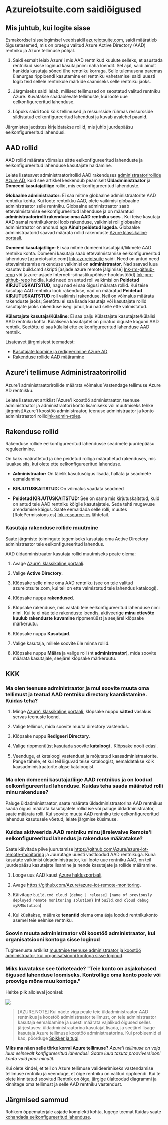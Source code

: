 <properties
  pageTitle="Azure'i asjade komplekti ja Azure Active Directory | Microsoft Azure'i"
  description="Kirjeldab, kuidas Azure'i asjade komplekti kasutab Azure Active Directory õiguste haldamiseks."
  services=""
  suite="iot-suite"
  documentationCenter=""
  authors="aguilaaj"
  manager="timlt"
  editor=""/>

<tags
  ms.service="iot-suite"
  ms.devlang="na"
  ms.topic="article"
  ms.tgt_pltfrm="na"
  ms.workload="na"
  ms.date="10/24/2016"
  ms.author="araguila"/>
  
# <a name="permissions-on-the-azureiotsuitecom-site"></a>Azureiotsuite.com saidiõigused

## <a name="what-happens-when-you-sign-in"></a>Mis juhtub, kui logite sisse

Esmakordsel sisselogimisel veebisaidil [azureiotsuite.com][lnk-azureiotsuite], saidi määratleb õigusetasemed, mis on praegu valitud Azure Active Directory (AAD) rentniku ja Azure tellimuse põhjal.

1.  Saidi esmalt leiab Azure'i mis AAD rentnikud kuulute selleks, et asustada rentnikud sisse loginud kasutajanimi näha loendit. Sel ajal, saidi ainult hankida kasutaja sõned ühe rentniku korraga. Selle tulemusena paremas ülanurgas ripploendi kasutamine eri rentniku vahetamisel saidi uuesti logib teid sellele rentnikule märkide saamiseks selle rentniku jaoks.

2.  Järgmiseks saidi leiab, millised tellimused on seostatud valitud rentniku Azure. Kuvatakse saadaolevate tellimuste, kui loote uue eelkonfigureeritud lahenduse.

3.  Lõpuks saidi toob kõik tellimused ja ressursside rühmas ressursside sildistatud eelkonfigureeritud lahendusi ja kuvab avalehel paanid.

Järgmistes jaotistes kirjeldatakse rollid, mis juhib juurdepääsu eelkonfigureeritud lahendusi.

## <a name="aad-roles"></a>AAD rollid

AAD rollid määrata võimalus sätte eelkonfigureeritud lahenduste ja eelkonfigureeritud lahenduse kasutajate haldamine.

Leiate lisateavet administraatorirollid AAD rakenduses [administraatorirollide Azure AD][lnk-aad-admin], kuid see artikkel keskendub peamiselt **Üldadministraator** ja **Domeeni kasutaja/liige** rollid, mis eelkonfigureeritud lahenduste.

**Globaalne administraator:** Ei saa mitme globaalne administraatorite AAD rentniku kohta. Kui loote rentnikku AAD, olete vaikimisi globaalne administraator selle rentniku. Globaalne administraator saab ettevalmistamise eelkonfigureeritud lahenduse ja on määratud **administraatorirolli rakenduse oma AAD rentniku sees** . Kui teise kasutaja AAD samal rentnikukontol loob rakenduse, vaikimisi roll globaalne administraator on andnud aga **Ainult peidetud lugeda**. Globaalse administraatorid saavad määrata rollid rakenduste [Azure klassikaline portaali][lnk-classic-portal].

**Domeeni kasutaja/liige:** Ei saa mitme domeeni kasutajad/liikmete AAD rentniku kohta. Domeeni kasutaja saab ettevalmistamise eelkonfigureeritud lahenduse [azureiotsuite.com] [ lnk-azureiotsuite] saidi. Need on antud need ettevalmistamise rakenduse vaikimisi on **administraator**. Nad saavad luua kasutav build.cmd skripti [asjade azure remote jälgimise] [ lnk-rm-github-repo] või [azure-asjade Interneti-sõnastikupõhise-hooldustööd] [ lnk-pm-github-repo] hoidla, kuid need on antud roll vaikimisi on **Peidetud KIRJUTUSKAITSTUD**, nagu nad ei saa õigusi määrata rollid. Kui teise kasutaja AAD rentniku loob rakenduse, nad on määratud **Peidetud KIRJUTUSKAITSTUD** roll vaikimisi rakenduse. Neil on võimalus määrata rakenduste jaoks; Seetõttu ei saa lisada kasutaja või kasutajate rollid kasutajate jaoks rakenduse isegi juhul, kui nad selle ette valmistatud.

**Külastajate kasutaja/Külaline:** Ei saa palju Külastajate kasutajate/külalisi AAD rentniku kohta. Külalisena kasutajatel on piiratud õiguste kogumi AAD rentnik. Seetõttu ei saa külalisi ette eelkonfigureeritud lahenduse AAD rentnik.

Lisateavet järgmistest teemadest:

- [Kasutajate loomine ja redigeerimine Azure AD][lnk-create-edit-users]
- [Rakenduse rollide AAD määramine][lnk-assign-app-roles]

## <a name="azure-subscription-administrator-roles"></a>Azure'i tellimuse Administraatorirollid

Azure'i administraatorirollide määrata võimalus Vastendage tellimuse Azure AD rentnikku.

Leiate lisateavet artiklist [Azure'i koostöö administraator, teenuse administraator ja administraatori konto lisamiseks või muutmiseks tehke järgmist]Azure'i koostöö administraator, teenuse administraator ja konto administraatori rollid[lnk-admin-roles].

## <a name="application-roles"></a>Rakenduse rollid

Rakenduse rollide eelkonfigureeritud lahendusse seadmete juurdepääsu reguleerimine.

On kaks määratletud ja ühe peidetud rolliga määratletud rakenduses, mis luuakse siis, kui olete ette eelkonfigureeritud lahenduse.

-   **Administraator:** On täielik kasutusõigus lisada, hallata ja seadmete eemaldamine

-   **KIRJUTUSKAITSTUD:** On võimalus vaadata seadmed

-   **Peidetud KIRJUTUSKAITSTUD:** See on sama mis kirjutuskaitstud, kuid on antud teie AAD rentniku kõigile kasutajatele. Seda tehti mugavuse arendamise käigus. Saate eemaldada selle rolli, muutes [RolePermissions.cs] [ lnk-resource-cs] lähtefail.

### <a name="changing-application-roles-for-a-user"></a>Kasutaja rakenduse rollide muutmine

Saate järgmiste toimingute tegemiseks kasutaja oma Active Directory administraator teie eelkonfigureeritud lahendus.

AAD üldadministraator kasutaja rollid muutmiseks peate olema:

1. Avage [Azure'i klassikaline portaali][lnk-classic-portal].

2. Valige **Active Directory**.

3. Klõpsake selle nime oma AAD rentniku (see on teie valitud azureiotsuite.com, kui teil on ette valmistatud teie lahendus kataloogi).

4. Klõpsake nuppu **rakendused**.

5. Klõpsake rakenduse, mis vastab teie eelkonfigureeritud lahenduse nimi nimi. Kui te ei näe teie rakenduste loendis, aktiveerige **minu ettevõte kuulub rakenduste** **kuvamine** rippmenüüst ja seejärel klõpsake märkeruutu.

7. Klõpsake nuppu **Kasutajad**.

8. Valige kasutaja, millele soovite üle minna rollid.

9. Klõpsake nuppu **Määra** ja valige roll (nt **administraator**), mida soovite määrata kasutajale, seejärel klõpsake märkeruutu.

## <a name="faq"></a>KKK

### <a name="im-a-service-administrator-and-id-like-to-change-the-directory-mapping-between-my-subscription-and-a-specific-aad-tenant-how-do-i-do-this"></a>Ma olen teenuse administraator ja mul soovite muuta oma tellimust ja teatud AAD rentniku directory kaardistamine. Kuidas teha?

1. Minge [Azure'i klassikaline portaali][lnk-classic-portal], klõpsake nuppu **sätted** vasakus servas teenuste loend.

2. Valige tellimus, mida soovite muuta directory vastendus.

3. Klõpsake nuppu **Redigeeri Directory**.

4. Valige rippmenüüst kasutada soovite **kataloogi** . Klõpsake noolt edasi.

5. Veenduge, et kataloogi vastendust ja mõjutatud kaasadministraatorite. Pange tähele, et kui teil liiguvad teise kataloogist, eemaldatakse kõik kaasadministraatorite algse kataloogist.

### <a name="im-a-domain-usermember-on-the-aad-tenant-and-ive-created-a-preconfigured-solution-how-do-i-get-assigned-a-role-for-my-application"></a>Ma olen domeeni kasutaja/liige AAD rentnikus ja on loodud eelkonfigureeritud lahenduse. Kuidas teha saada määratud rolli minu rakenduse?

Paluge üldadministraator, saate määrata üldadministraatorina AAD rentnikus saada õigusi määrata kasutajatele rollid ise või paluge üldadministraator, saate määrata rolli. Kui soovite muuta AAD rentniku teie eelkonfigureeritud lahendus kasutusele võetud, leiate järgmise küsimuse.

### <a name="how-do-i-switch-the-aad-tenant-my-remote-monitoring-preconfigured-solution-and-application-are-assigned-to"></a>Kuidas aktiveerida AAD rentniku minu järelevalve Remote'i eelkonfigureeritud lahendus ja rakenduse määratakse?

Saate käivitada pilve juurutamise <https://github.com/Azure/azure-iot-remote-monitoring> ja Juurutage uuesti vastloodud AAD rentnikuga. Kuna kasutate vaikimisi üldadministraator, kui loote uue rentniku AAD, on teil juurdepääsu kasutajate lisamine ja nende kasutajate ja rollide määramine.

1. Looge uus AAD kaust [Azure haldusportaali][lnk-classic-portal].

2. Avage <https://github.com/Azure/azure-iot-remote-monitoring>.

3. Käivitage `build.cmd cloud [debug | release] {name of previously deployed remote monitoring solution}` (nt `build.cmd cloud debug myRMSolution`)

4. Kui küsitakse, määrake **tenantid** olema oma äsja loodud rentnikukonto asemel teie eelmise rentniku.


### <a name="i-want-to-change-a-service-administrator-or-co-administrator-when-logged-in-with-an-organisational-account"></a>Soovin muuta administraator või koostöö administraator, kui organisatsiooni kontoga sisse loginud

Tugiteenuste artiklist [muutmise teenuse administraator ja koostöö administraator, kui organisatsiooni kontoga sisse loginud][lnk-service-admins].

### <a name="why-am-i-seeing-this-error-your-account-does-not-have-the-proper-permissions-to-create-a-solution-please-check-with-your-account-administrator-or-try-with-a-different-account"></a>Miks kuvatakse see tõrketeade? "Teie konto on asjakohased õigused lahenduse loomiseks. Kontrollige oma konto poole või proovige mõne muu kontoga."

Heitke pilk alloleval joonisel:

![][img-flowchart]

> [AZURE.NOTE] Kui näete viga peale teie üldadministraator AAD rentnikus ja koostöö administraator tellimust, on teie administraator kasutaja eemaldamine ja uuesti määrata vajalikud õigused selles järjestuses: üldadministraatorina kasutajat lisada, ja seejärel lisage kasutaja Azure tellimuse koostöö administraatorina. Kui probleemid ei kao, pöörduge [Spikker ja tugi][lnk-help-support].

**Miks ma näen selle tõrke korral Azure tellimuse?** *Azure'i tellimuse on vaja luua eelnevalt konfigureeritud lahendusi. Saate luua tasuta prooviversiooni konto vaid paar minutit.*

Kui olete kindel, et teil on Azure tellimuse valideerimiseks vastendamise tellimuse rentniku ja veenduge, et õige rentniku on valitud ripploendi. Kui te olete kinnitatud soovitud Rentnik on õige, järgige ülaltoodud diagrammi ja kinnitage oma tellimust ja selle AAD rentniku vastendust.

## <a name="next-steps"></a>Järgmised sammud

Rohkem õppematerjale asjade komplekti kohta, lugege teemat Kuidas saate [kohandada eelkonfigureeritud lahenduse][lnk-customize].

[img-flowchart]: media/iot-suite-permissions/flowchart.png

[lnk-azureiotsuite]: https://www.azureiotsuite.com/
[lnk-rm-github-repo]: https://github.com/Azure/azure-iot-remote-monitoring
[lnk-pm-github-repo]: https://github.com/Azure/azure-iot-predictive-maintenance
[lnk-aad-admin]: https://azure.microsoft.com/documentation/articles/active-directory-assign-admin-roles/
[lnk-classic-portal]: https://manage.windowsazure.com/
[lnk-create-edit-users]: https://azure.microsoft.com/documentation/articles/active-directory-create-users/
[lnk-assign-app-roles]: https://azure.microsoft.com/documentation/articles/active-directory-application-manifest/
[lnk-service-admins]: https://azure.microsoft.com/support/changing-service-admin-and-co-admin/
[lnk-admin-roles]: https://azure.microsoft.com/documentation/articles/billing-add-change-azure-subscription-administrator/
[lnk-resource-cs]: https://github.com/Azure/azure-iot-remote-monitoring/blob/master/DeviceAdministration/Web/Security/RolePermissions.cs
[lnk-help-support]: https://portal.azure.com/#blade/Microsoft_Azure_Support/HelpAndSupportBlade
[lnk-customize]: iot-suite-guidance-on-customizing-preconfigured-solutions.md
